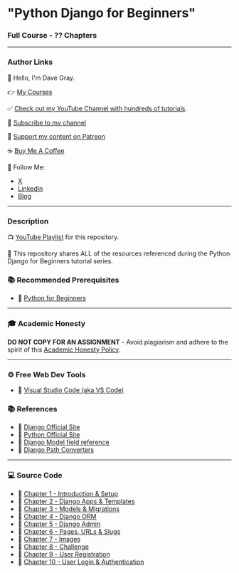 # "Python Django for Beginners"

### Full Course - ?? Chapters

---

### Author Links

👋 Hello, I'm Dave Gray.

👉 [My Courses](https://courses.davegray.codes/)

✅ [Check out my YouTube Channel with hundreds of tutorials](https://www.youtube.com/DaveGrayTeachesCode).

🚩 [Subscribe to my channel](https://bit.ly/3nGHmNn)

💖 [Support my content on Patreon](https://patreon.com/davegray)

☕ [Buy Me A Coffee](https://buymeacoffee.com/DaveGray)

🚀 Follow Me:

- [X](https://x.com/yesdavidgray)
- [LinkedIn](https://www.linkedin.com/in/davidagray/)
- [Blog](https://www.davegray.codes)

---

### Description

📺 [YouTube Playlist](https://www.youtube.com/playlist?list=PL0Zuz27SZ-6NamGNr7dEqzNFEcZ_FAUVX) for this repository.

🚀 This repository shares ALL of the resources referenced during the Python Django for Beginners tutorial series.

### 📚 Recommended Prerequisites
- 🔗 [Python for Beginners](https://youtu.be/H2EJuAcrZYU)

---

### 🎓 Academic Honesty

**DO NOT COPY FOR AN ASSIGNMENT** - Avoid plagiarism and adhere to the spirit of this [Academic Honesty Policy](https://www.freecodecamp.org/news/academic-honesty-policy/).

---

### ⚙ Free Web Dev Tools
- 🔗 [Visual Studio Code (aka VS Code)](https://code.visualstudio.com/)

### 📚 References
- 🔗 [Django Official Site](https://www.djangoproject.com/)
- 🔗 [Python Official Site](https://www.python.org/)
- 🔗 [Django Model field reference](https://docs.djangoproject.com/en/5.0/ref/models/fields)
- 🔗 [Django Path Converters](https://docs.djangoproject.com/en/5.0/topics/http/urls/#path-converters)

---

### 💻 Source Code

- 🔗 [Chapter 1 - Introduction & Setup](https://github.com/gitdagray/django-course/tree/main/lesson01)
- 🔗 [Chapter 2 - Django Apps & Templates](https://github.com/gitdagray/django-course/tree/main/lesson02)
- 🔗 [Chapter 3 - Models & Migrations](https://github.com/gitdagray/django-course/tree/main/lesson03)
- 🔗 [Chapter 4 - Django ORM](https://github.com/gitdagray/django-course/tree/main/lesson04)
- 🔗 [Chapter 5 - Django Admin](https://github.com/gitdagray/django-course/tree/main/lesson05)
- 🔗 [Chapter 6 - Pages, URLs & Slugs](https://github.com/gitdagray/django-course/tree/main/lesson06)
- 🔗 [Chapter 7 - Images](https://github.com/gitdagray/django-course/tree/main/lesson07)
- 🔗 [Chapter 8 - Challenge](https://github.com/gitdagray/django-course/tree/main/lesson08)
- 🔗 [Chapter 9 - User Registration](https://github.com/gitdagray/django-course/tree/main/lesson09)
- 🔗 [Chapter 10 - User Login & Authentication](https://github.com/gitdagray/django-course/tree/main/lesson10)


